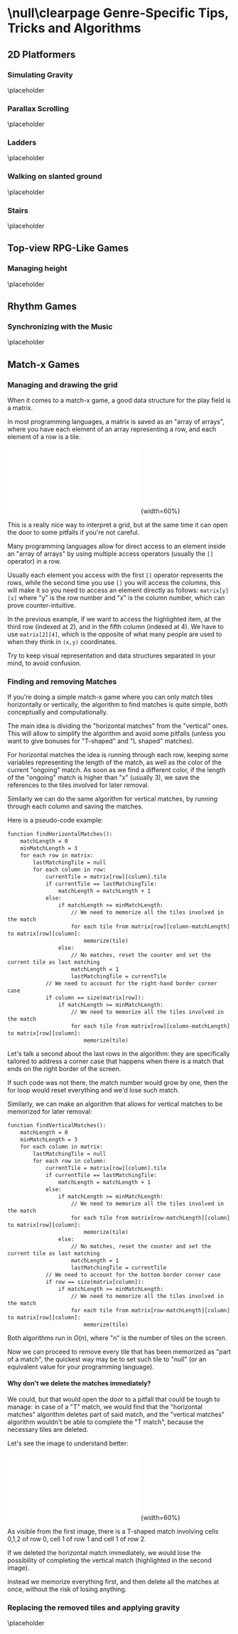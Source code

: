 \null\clearpage
Genre-Specific Tips, Tricks and Algorithms
==========================================

2D Platformers
---------------

### Simulating Gravity

\placeholder

<!-- TODO: Just add a constant acceleration down -->

### Parallax Scrolling

\placeholder

<!-- TODO: talk about image "loop points", how big the image should be (at least 2x the screen size in the scrolling direction) and how to loop and make a seemingly infinite background-->

### Ladders

\placeholder

<!-- TODO: How to allow the player to use ladders -->

### Walking on slanted ground

\placeholder

<!-- TODO: How to walk on slanted ground -->

### Stairs

\placeholder

<!-- TODO: How to walk on stairs -->

Top-view RPG-Like Games
-----------------------

### Managing height

\placeholder

<!-- TODO: How to manage the different "heights" in the game -->

Rhythm Games
------------

### Synchronizing with the Music

\placeholder

<!-- TODO: Basic Beat detection or how to somehow sync music and gameplay -->

Match-x Games
--------------

### Managing and drawing the grid

When it comes to a match-x game, a good data structure for the play field is a matrix.

In most programming languages, a matrix is saved as an "array of arrays", where you have each element of an array representing a row, and each element of a row is a tile.

![Example of a matrix, saved as "array of arrays"](./images/specific_genre/array_arrays.pdf){width=60%}

This is a really nice way to interpret a grid, but at the same time it can open the door to some pitfalls if you're not careful.

Many programming languages allow for direct access to an element inside an "array of arrays" by using multiple access operators (usually the `[]` operator) in a row.

Usually each element you access with the first `[]` operator represents the rows, while the second time you use `[]` you will access the columns, this will make it so you need to access an element directly as follows: `matrix[y][x]` where "y" is the row number and "x" is the column number, which can prove counter-intuitive.

In the previous example, if we want to access the highlighted item, at the third row (indexed at 2), and in the fifth column (indexed at 4). We have to use `matrix[2][4]`, which is the opposite of what many people are used to when they think in `(x,y)` coordinates.

Try to keep visual representation and data structures separated in your mind, to avoid confusion.

### Finding and removing Matches

If you're doing a simple match-x game where you can only match tiles horizontally or vertically, the algorithm to find matches is quite simple, both conceptually and computationally.

The main idea is dividing the "horizontal matches" from the "vertical" ones. This will allow to simplify the algorithm and avoid some pitfalls (unless you want to give bonuses for "T-shaped" and "L shaped" matches).

For horizontal matches the idea is running through each row, keeping some variables representing the length of the match, as well as the color of the current "ongoing" match. As soon as we find a different color, if the length of the "ongoing" match is higher than "x" (usually 3), we save the references to the tiles involved for later removal.

Similarly we can do the same algorithm for vertical matches, by running through each column and saving the matches.

Here is a pseudo-code example:

~~~~
function findHorizontalMatches():
    matchLength = 0
    minMatchLength = 3
    for each row in matrix:
        lastMatchingTile = null
        for each column in row:
            currentTile = matrix[row][column].tile
            if currentTile == lastMatchingTile:
                matchLength = matchLength + 1
            else:
                if matchLength >= minMatchLength:
                    // We need to memorize all the tiles involved in the match
                    for each tile from matrix[row][column-matchLength] to matrix[row][column]:
                        memorize(tile)
                else:
                    // No matches, reset the counter and set the current tile as last matching
                    matchLength = 1
                    lastMatchingTile = currentTile
            // We need to account for the right-hand border corner case
            if column == size(matrix[row]):
                if matchLength >= minMatchLength:
                    // We need to memorize all the tiles involved in the match
                    for each tile from matrix[row][column-matchLength] to matrix[row][column]:
                        memorize(tile)
~~~~

Let's talk a second about the last rows in the algorithm: they are specifically tailored to address a corner case that happens when there is a match that ends on the right border of the screen.

If such code was not there, the match number would grow by one, then the for loop would reset everything and we'd lose such match.

Similarly, we can make an algorithm that allows for vertical matches to be memorized for later removal:

~~~~
function findVerticalMatches():
    matchLength = 0
    minMatchLength = 3
    for each column in matrix:
        lastMatchingTile = null
        for each row in column:
            currentTile = matrix[row][column].tile
            if currentTile == lastMatchingTile:
                matchLength = matchLength + 1
            else:
                if matchLength >= minMatchLength:
                    // We need to memorize all the tiles involved in the match
                    for each tile from matrix[row-matchLength][column] to matrix[row][column]:
                        memorize(tile)
                else:
                    // No matches, reset the counter and set the current tile as last matching
                    matchLength = 1
                    lastMatchingTile = currentTile
            // We need to account for the bottom border corner case
            if row == size(matrix[column]):
                if matchLength >= minMatchLength:
                    // We need to memorize all the tiles involved in the match
                    for each tile from matrix[row-matchLength][column] to matrix[row][column]:
                        memorize(tile)
~~~~

Both algorithms run in $O(n)$, where "n" is the number of tiles on the screen.

Now we can proceed to remove every tile that has been memorized as "part of a match", the quickest way may be to set such tile to "null" (or an equivalent value for your programming language).

#### Why don't we delete the matches immediately?

We could, but that would open the door to a pitfall that could be tough to manage: in case of a "T" match, we would find that the "horizontal matches" algorithm deletes part of said match, and the "vertical matches" algorithm wouldn't be able to complete the "T match", because the necessary tiles are deleted.

Let's see the image to understand better:

![What happens when deleting a match immediately](./images/specific_genre/immediate_deletion.pdf){width=60%}

As visible from the first image, there is a T-shaped match involving cells 0,1,2 of row 0, cell 1 of row 1 and cell 1 of row 2.

If we deleted the horizontal match immediately, we would lose the possibility of completing the vertical match (highlighted in the second image).

Instead we memorize everything first, and then delete all the matches at once, without the risk of losing anything.

### Replacing the removed tiles and applying gravity

\placeholder

<!-- TODO: Make the tiles fall by instantly setting the tile IDs in the matrix but tween the graphics -->
